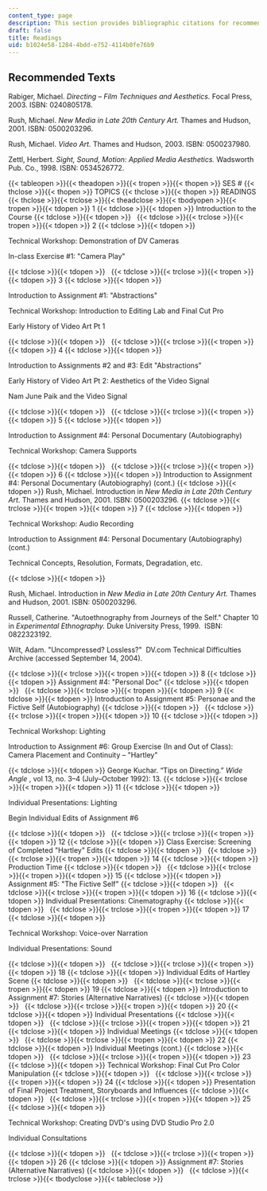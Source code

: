 ```yaml
---
content_type: page
description: This section provides bibliographic citations for recommended texts.
draft: false
title: Readings
uid: b1024e58-1284-4bdd-e752-4114b0fe76b9
---
```

## Recommended Texts

Rabiger, Michael. *Directing – Film Techniques and Aesthetics.* Focal Press, 2003. ISBN: 0240805178.

Rush, Michael. *New Media in Late 20th Century Art.* Thames and Hudson, 2001. ISBN: 0500203296.

Rush, Michael. *Video Art.* Thames and Hudson, 2003. ISBN: 0500237980.

Zettl, Herbert. *Sight, Sound, Motion: Applied Media Aesthetics.* Wadsworth Pub. Co., 1998. ISBN: 0534526772.

{{< tableopen >}}{{< theadopen >}}{{< tropen >}}{{< thopen >}}
SES #
{{< thclose >}}{{< thopen >}}
TOPICS
{{< thclose >}}{{< thopen >}}
READINGS
{{< thclose >}}{{< trclose >}}{{< theadclose >}}{{< tbodyopen >}}{{< tropen >}}{{< tdopen >}}
1
{{< tdclose >}}{{< tdopen >}}
Introduction to the Course
{{< tdclose >}}{{< tdopen >}}
 
{{< tdclose >}}{{< trclose >}}{{< tropen >}}{{< tdopen >}}
2
{{< tdclose >}}{{< tdopen >}}

Technical Workshop: Demonstration of DV Cameras

In-class Exercise #1: "Camera Play"

{{< tdclose >}}{{< tdopen >}}
 
{{< tdclose >}}{{< trclose >}}{{< tropen >}}{{< tdopen >}}
3
{{< tdclose >}}{{< tdopen >}}

Introduction to Assignment #1: "Abstractions"

Technical Workshop: Introduction to Editing Lab and Final Cut Pro

Early History of Video Art Pt 1

{{< tdclose >}}{{< tdopen >}}
 
{{< tdclose >}}{{< trclose >}}{{< tropen >}}{{< tdopen >}}
4
{{< tdclose >}}{{< tdopen >}}

Introduction to Assignments #2 and #3: Edit "Abstractions"

Early History of Video Art Pt 2: Aesthetics of the Video Signal

Nam June Paik and the Video Signal

{{< tdclose >}}{{< tdopen >}}
 
{{< tdclose >}}{{< trclose >}}{{< tropen >}}{{< tdopen >}}
5
{{< tdclose >}}{{< tdopen >}}

Introduction to Assignment #4: Personal Documentary (Autobiography)

Technical Workshop: Camera Supports

{{< tdclose >}}{{< tdopen >}}
 
{{< tdclose >}}{{< trclose >}}{{< tropen >}}{{< tdopen >}}
6
{{< tdclose >}}{{< tdopen >}}
Introduction to Assignment #4: Personal Documentary (Autobiography) (cont.)
{{< tdclose >}}{{< tdopen >}}
Rush, Michael. Introduction in *New Media in Late 20th Century Art*. Thames and Hudson, 2001. ISBN: 0500203296.
{{< tdclose >}}{{< trclose >}}{{< tropen >}}{{< tdopen >}}
7
{{< tdclose >}}{{< tdopen >}}

Technical Workshop: Audio Recording

Introduction to Assignment #4: Personal Documentary (Autobiography) (cont.)

Technical Concepts, Resolution, Formats, Degradation, etc.

{{< tdclose >}}{{< tdopen >}}

Rush, Michael. Introduction in *New Media in Late 20th Century Art.* Thames and Hudson, 2001. ISBN: 0500203296.

Russell, Catherine. "Autoethnography from Journeys of the Self." Chapter 10 in *Experimental Ethnography.* Duke University Press, 1999.  ISBN: 0822323192.

Wilt, Adam. "Uncompressed? Lossless?"  DV.com Technical Difficulties Archive (accessed September 14, 2004).

{{< tdclose >}}{{< trclose >}}{{< tropen >}}{{< tdopen >}}
8
{{< tdclose >}}{{< tdopen >}}
Assignment #4: "Personal Doc"
{{< tdclose >}}{{< tdopen >}}
 
{{< tdclose >}}{{< trclose >}}{{< tropen >}}{{< tdopen >}}
9
{{< tdclose >}}{{< tdopen >}}
Introduction to Assignment #5: Personae and the Fictive Self (Autobiography)
{{< tdclose >}}{{< tdopen >}}
 
{{< tdclose >}}{{< trclose >}}{{< tropen >}}{{< tdopen >}}
10
{{< tdclose >}}{{< tdopen >}}

Technical Workshop: Lighting

Introduction to Assignment #6: Group Exercise (In and Out of Class): Camera Placement and Continuity – "Hartley"

{{< tdclose >}}{{< tdopen >}}
George Kuchar. “Tips on Directing.” *Wide Angle* , vol 13, no. 3–4 (July–October 1992): 13.
{{< tdclose >}}{{< trclose >}}{{< tropen >}}{{< tdopen >}}
11
{{< tdclose >}}{{< tdopen >}}

Individual Presentations: Lighting

Begin Individual Edits of Assignment #6

{{< tdclose >}}{{< tdopen >}}
 
{{< tdclose >}}{{< trclose >}}{{< tropen >}}{{< tdopen >}}
12
{{< tdclose >}}{{< tdopen >}}
Class Exercise: Screening of Completed "Hartley" Edits
{{< tdclose >}}{{< tdopen >}}
 
{{< tdclose >}}{{< trclose >}}{{< tropen >}}{{< tdopen >}}
14
{{< tdclose >}}{{< tdopen >}}
Production Time
{{< tdclose >}}{{< tdopen >}}
 
{{< tdclose >}}{{< trclose >}}{{< tropen >}}{{< tdopen >}}
15
{{< tdclose >}}{{< tdopen >}}
Assignment #5: "The Fictive Self"
{{< tdclose >}}{{< tdopen >}}
 
{{< tdclose >}}{{< trclose >}}{{< tropen >}}{{< tdopen >}}
16
{{< tdclose >}}{{< tdopen >}}
Individual Presentations: Cinematography
{{< tdclose >}}{{< tdopen >}}
 
{{< tdclose >}}{{< trclose >}}{{< tropen >}}{{< tdopen >}}
17
{{< tdclose >}}{{< tdopen >}}

Technical Workshop: Voice-over Narration

Individual Presentations: Sound

{{< tdclose >}}{{< tdopen >}}
 
{{< tdclose >}}{{< trclose >}}{{< tropen >}}{{< tdopen >}}
18
{{< tdclose >}}{{< tdopen >}}
Individual Edits of Hartley Scene
{{< tdclose >}}{{< tdopen >}}
 
{{< tdclose >}}{{< trclose >}}{{< tropen >}}{{< tdopen >}}
19
{{< tdclose >}}{{< tdopen >}}
Introduction to Assignment #7: Stories (Alternative Narratives)
{{< tdclose >}}{{< tdopen >}}
 
{{< tdclose >}}{{< trclose >}}{{< tropen >}}{{< tdopen >}}
20
{{< tdclose >}}{{< tdopen >}}
Individual Presentations
{{< tdclose >}}{{< tdopen >}}
 
{{< tdclose >}}{{< trclose >}}{{< tropen >}}{{< tdopen >}}
21
{{< tdclose >}}{{< tdopen >}}
Individual Meetings
{{< tdclose >}}{{< tdopen >}}
 
{{< tdclose >}}{{< trclose >}}{{< tropen >}}{{< tdopen >}}
22
{{< tdclose >}}{{< tdopen >}}
Individual Meetings (cont.)
{{< tdclose >}}{{< tdopen >}}
 
{{< tdclose >}}{{< trclose >}}{{< tropen >}}{{< tdopen >}}
23
{{< tdclose >}}{{< tdopen >}}
Technical Workshop: Final Cut Pro Color Manipulation
{{< tdclose >}}{{< tdopen >}}
 
{{< tdclose >}}{{< trclose >}}{{< tropen >}}{{< tdopen >}}
24
{{< tdclose >}}{{< tdopen >}}
Presentation of Final Project Treatment, Storyboards and Influences
{{< tdclose >}}{{< tdopen >}}
 
{{< tdclose >}}{{< trclose >}}{{< tropen >}}{{< tdopen >}}
25
{{< tdclose >}}{{< tdopen >}}

Technical Workshop: Creating DVD's using DVD Studio Pro 2.0

Individual Consultations

{{< tdclose >}}{{< tdopen >}}
 
{{< tdclose >}}{{< trclose >}}{{< tropen >}}{{< tdopen >}}
26
{{< tdclose >}}{{< tdopen >}}
Assignment #7: Stories (Alternative Narratives)
{{< tdclose >}}{{< tdopen >}}
 
{{< tdclose >}}{{< trclose >}}{{< tbodyclose >}}{{< tableclose >}}